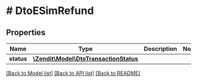 # # DtoESimRefund

## Properties

Name | Type | Description | Notes
------------ | ------------- | ------------- | -------------
**status** | [**\Zendit\Model\DtoTransactionStatus**](DtoTransactionStatus.md) |  |

[[Back to Model list]](../../README.md#models) [[Back to API list]](../../README.md#endpoints) [[Back to README]](../../README.md)
